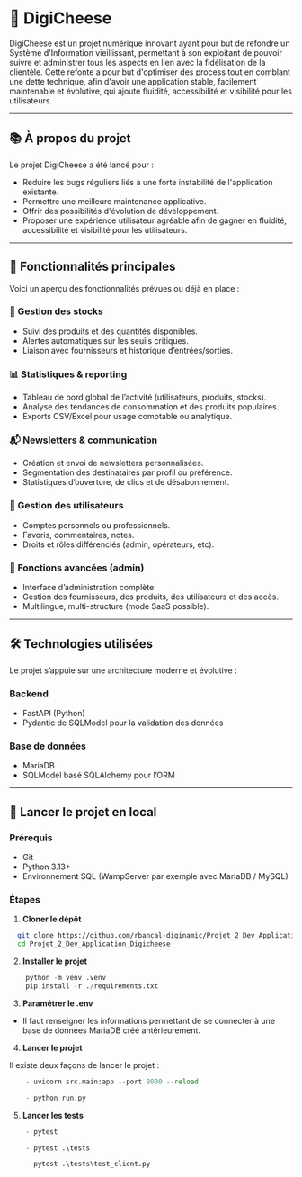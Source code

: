 # 🧀 DigiCheese

DigiCheese est un projet numérique innovant ayant pour but de refondre un Système d'Information vieillissant, 
permettant à son exploitant de pouvoir suivre et administrer tous les aspects en lien avec la fidélisation de 
la clientèle. Cette refonte a pour but d'optimiser des process tout en comblant une dette technique, afin d'avoir 
une application stable, facilement maintenable et évolutive, qui ajoute fluidité, accessibilité et visibilité pour
les utilisateurs.

---

## 📚 À propos du projet

Le projet DigiCheese a été lancé pour :

- Reduire les bugs réguliers liés à une forte instabilité de l'application existante.
- Permettre une meilleure maintenance applicative.
- Offrir des possibilités d'évolution de développement.
- Proposer une expérience utilisateur agréable afin de gagner en fluidité, accessibilité et visibilité pour les utilisateurs.

---

## 🚀 Fonctionnalités principales

Voici un aperçu des fonctionnalités prévues ou déjà en place :

### 🛒 Gestion des stocks
- Suivi des produits et des quantités disponibles.
- Alertes automatiques sur les seuils critiques.
- Liaison avec fournisseurs et historique d’entrées/sorties.

### 📊 Statistiques & reporting
- Tableau de bord global de l’activité (utilisateurs, produits, stocks).
- Analyse des tendances de consommation et des produits populaires.
- Exports CSV/Excel pour usage comptable ou analytique.

### 📬 Newsletters & communication
- Création et envoi de newsletters personnalisées.
- Segmentation des destinataires par profil ou préférence.
- Statistiques d’ouverture, de clics et de désabonnement.

### 👤 Gestion des utilisateurs
- Comptes personnels ou professionnels.
- Favoris, commentaires, notes.
- Droits et rôles différenciés (admin, opérateurs, etc).

### 🔧 Fonctions avancées (admin)
- Interface d’administration complète.
- Gestion des fournisseurs, des produits, des utilisateurs et des accès.
- Multilingue, multi-structure (mode SaaS possible).

---

## 🛠️ Technologies utilisées

Le projet s’appuie sur une architecture moderne et évolutive :

### Backend
- FastAPI (Python)
- Pydantic de SQLModel pour la validation des données

### Base de données
- MariaDB
- SQLModel basé SQLAlchemy pour l’ORM

---

## 🧪 Lancer le projet en local

### Prérequis
- Git
- Python 3.13+
- Environnement SQL (WampServer par exemple avec MariaDB / MySQL)

### Étapes

1. **Cloner le dépôt**
```bash
  git clone https://github.com/rbancal-diginamic/Projet_2_Dev_Application_Digicheese.git
  cd Projet_2_Dev_Application_Digicheese
```

2. **Installer le projet**
```python
    python -m venv .venv
    pip install -r ./requirements.txt
```

3. **Paramétrer le .env**

- Il faut renseigner les informations permettant de se connecter à une base de données MariaDB créé antérieurement.

4. **Lancer le projet**

Il existe deux façons de lancer le projet :
```python
    - uvicorn src.main:app --port 8000 --reload

    - python run.py
```

5. **Lancer les tests**
```python
    - pytest

    - pytest .\tests

    - pytest .\tests\test_client.py
```
